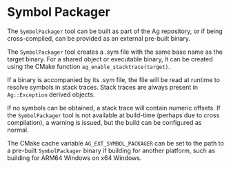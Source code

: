 # Symbol Packager

The `SymbolPackager` tool can be built as part of the Ag repository, or if
being cross-compiled, can be provided as an external pre-built binary.

The `SymbolPackager` tool creates a .sym file with the same base name as
the target binary. For a shared object or executable binary, it can be
created using the CMake function `ag_enable_stacktrace(target)`.

If a binary is accompanied by its .sym file, the file will be read at
runtime to resolve symbols in stack traces. Stack traces are always
present in `Ag::Exception` derived objects.

If no symbols can be obtained, a stack trace will contain numeric
offsets. If the `SymbolPackager` tool is not available at build-time
(perhaps due to cross compilation), a warning is issued, but the build
can be configured as normal.

The CMake cache variable `AG_EXT_SYMBOL_PACKAGER` can be set to the path to a
pre-built `SymbolPackager` binary if building for another platform, such
as building for ARM64 Windows on x64 Windows.